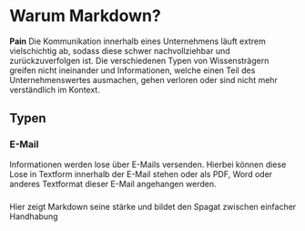 # Warum Markdown?

**Pain**
Die Kommunikation innerhalb eines Unternehmens läuft extrem vielschichtig ab, sodass diese schwer nachvollziehbar und zurückzuverfolgen ist. Die verschiedenen Typen von Wissensträgern greifen nicht ineinander und Informationen, welche einen Teil des Unternehmenswertes ausmachen, gehen verloren oder sind nicht mehr verständlich im Kontext.

## Typen

### E-Mail
Informationen werden lose über E-Mails versenden. Hierbei können diese Lose in Textform innerhalb der E-Mail stehen oder als PDF, Word oder anderes Textformat dieser E-Mail angehangen werden.

### 

Hier zeigt Markdown seine stärke und bildet den Spagat zwischen einfacher Handhabung 
